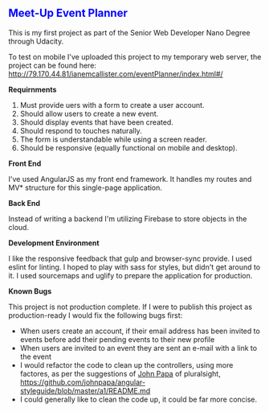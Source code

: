 <h2 style="color:blue">Meet-Up Event Planner</h2>

<p>This is my first project as part of the Senior Web Developer Nano Degree through Udacity.<p>

<p>To test on mobile I've uploaded this project to my temporary web server, the project can be found here: <a href="http://79.170.44.81/ianemcallister.com/eventPlanner/index.html#/">http://79.170.44.81/ianemcallister.com/eventPlanner/index.html#/</a> </p>

<p><strong>Requirnments</strong></p>

<p>
<ol>
<li>Must provide uers with a form to create a user account.</li>
<li>Should allow users to create a new event.</li>
<li>Should display events that have been created.</li>
<li>Should respond to touches naturally.</li>
<li>The form is understandable while using a screen reader.</li>
<li>Should be responsive (equally functional on mobile and desktop).</li>
</ol>
</p>

<p><strong>Front End</strong></p>

<p>I've used AngularJS as my front end framework.  It handles my routes and MV* structure for this single-page application.</p>

<p><strong>Back End</strong></p>

<p>Instead of writing a backend I'm utilizing Firebase to store objects in the cloud.</p>

<p><strong>Development Environment</strong></p>

<p>I like the responsive feedback that gulp and browser-sync provide.  I used eslint for linting.  I hoped to play with sass for styles, but didn't get around to it.  I used sourcemaps and uglify to prepare the application for production.</p>

<p><strong>Known Bugs</strong></p>

<p>This project is not production complete.  If I were to publish this project as production-ready I would fix the following bugs first:</p>

<p><ul>
	<li>When users create an account, if their email address has been invited to events before add their pending events to their new profile</li>
	<li>When users are invited to an event they are sent an e-mail with a link to the event</li>
	<li>I would refactor the code to clean up the controllers, using more factores, as per the suggestions of <a href="https://www.pluralsight.com/authors/john-papa">John Papa</a> of pluralsight, <a href="Angular 1 Style Guide">https://github.com/johnpapa/angular-styleguide/blob/master/a1/README.md</a></li>
	<li>I could generally like to clean the code up, it could be far more concise.</li>
</ul></p>